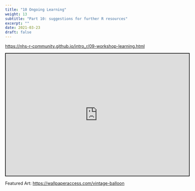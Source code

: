 ```yaml
---
title: "10 Ongoing Learning"
weight: 13
subtitle: "Part 10: suggestions for further R resources"
excerpt: ""
date: 2021-03-23
draft: false
---
```


https://nhs-r-community.github.io/intro_r/09-workshop-learning.html

<iframe src="https://nhs-r-community.github.io/intro_r/09-workshop-learning.html" width="600" height="400" style="border:2px solid currentColor;" loading="lazy" allowfullscreen></iframe> <script>fitvids('.shareagain', {players: 'iframe'});</script>

Featured Art: https://wallpaperaccess.com/vintage-balloon
